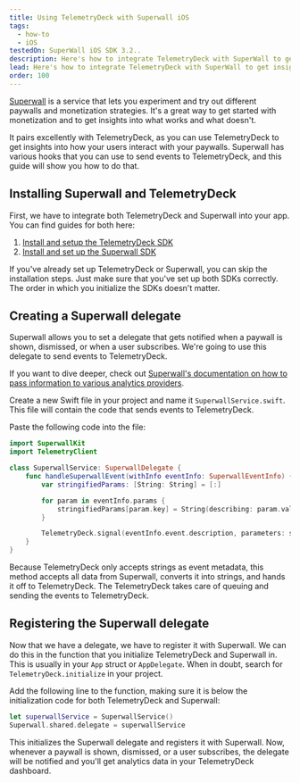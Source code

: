 ```yaml
---
title: Using TelemetryDeck with Superwall iOS
tags:
  - how-to
  - iOS
testedOn: SuperWall iOS SDK 3.2..
description: Here's how to integrate TelemetryDeck with SuperWall to get insights into your paywalls.
lead: Here's how to integrate TelemetryDeck with SuperWall to get insights into your paywalls.
order: 100
---
```


[Superwall](https://superwall.com/) is a service that lets you experiment and try out different paywalls and monetization strategies. It's a great way to get started with monetization and to get insights into what works and what doesn't.

It pairs excellently with TelemetryDeck, as you can use TelemetryDeck to get insights into how your users interact with your paywalls. Superwall has various hooks that you can use to send events to TelemetryDeck, and this guide will show you how to do that.

## Installing Superwall and TelemetryDeck

First, we have to integrate both TelemetryDeck and Superwall into your app. You can find guides for both here:

1. [Install and setup the TelemetryDeck SDK](/docs/guides/swift-setup/)
2. [Install and set up the Superwall SDK](https://docs.superwall.com/docs/installation-via-spm)

If you've already set up TelemetryDeck or Superwall, you can skip the installation steps. Just make sure that you've set up both SDKs correctly. The order in which you initialize the SDKs doesn't matter.

## Creating a Superwall delegate

Superwall allows you to set a delegate that gets notified when a paywall is shown, dismissed, or when a user subscribes. We're going to use this delegate to send events to TelemetryDeck.

If you want to dive deeper, check out [Superwall's documentation on how to pass information to various analytics providers](https://docs.superwall.com/docs/3rd-party-analytics).

Create a new Swift file in your project and name it `SuperwallService.swift`. This file will contain the code that sends events to TelemetryDeck.

Paste the following code into the file:

```swift
import SuperwallKit
import TelemetryClient

class SuperwallService: SuperwallDelegate {
    func handleSuperwallEvent(withInfo eventInfo: SuperwallEventInfo) {
        var stringifiedParams: [String: String] = [:]

        for param in eventInfo.params {
            stringifiedParams[param.key] = String(describing: param.value)
        }

        TelemetryDeck.signal(eventInfo.event.description, parameters: stringifiedParams)
    }
}
```

Because TelemetryDeck only accepts strings as event metadata, this method accepts all data from Superwall, converts it into strings, and hands it off to TelemetryDeck. The TelemetryDeck takes care of queuing and sending the events to TelemetryDeck.

## Registering the Superwall delegate

Now that we have a delegate, we have to register it with Superwall. We can do this in the function that you initialize TelemetryDeck and Superwall in. This is usually in your `App` struct or `AppDelegate`. When in doubt, search for `TelemetryDeck.initialize` in your project.

Add the following line to the function, making sure it is below the initialization code for both TelemetryDeck and Superwall:

```swift
let superwallService = SuperwallService()
Superwall.shared.delegate = superwallService
```

This initializes the Superwall delegate and registers it with Superwall. Now, whenever a paywall is shown, dismissed, or a user subscribes, the delegate will be notified and you'll get analytics data in your TelemetryDeck dashboard.
